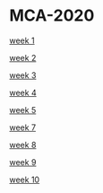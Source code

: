 # MCA-2020

<p> <a href="https://www.w3schools.com/">week 1</a> </p>
<p> <a href="https://www.w3schools.com/">week 2</a> </p>
<p> <a href="https://www.w3schools.com/">week 3</a> </p>
<p> <a href="https://www.w3schools.com/">week 4</a> </p>
<p> <a href="https://www.w3schools.com/">week 5</a> </p>
<p> <a href="https://www.w3schools.com/">week 7</a> </p>
<p> <a href="https://www.w3schools.com/">week 8</a> </p>
<p> <a href="https://www.w3schools.com/">week 9</a> </p>
<p> <a href="https://www.w3schools.com/">week 10</a> </p>
